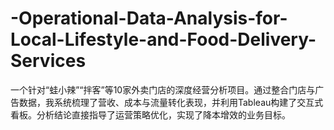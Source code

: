 # -Operational-Data-Analysis-for-Local-Lifestyle-and-Food-Delivery-Services
一个针对“蛙小辣”“拌客”等10家外卖门店的深度经营分析项目。通过整合门店与广告数据，我系统梳理了营收、成本与流量转化表现，并利用Tableau构建了交互式看板。分析结论直接指导了运营策略优化，实现了降本增效的业务目标。

